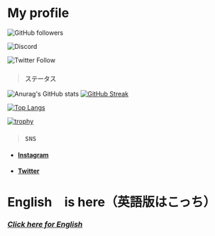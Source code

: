 # My profile
<p align="left" id="github">
  <a src="https://github.com/raitochinyu"><img alt="GitHub followers" src="https://img.shields.io/github/followers/raitochinyu?style=social"></a>
</p>
<p align="" id="discord">
  <a src="https://discord.gg/eCvsrwM84m"><img alt="Discord" src="https://img.shields.io/discord/748951941379522631"></a>
</p>
<p id="twitter">
  <a src="https://twitter.com/raito1460"><img alt="Twitter Follow" src="https://img.shields.io/twitter/follow/raito1460?style=social"></a>
</p>

> ### `ステータス`

![Anurag's GitHub stats](https://github-readme-stats.vercel.app/api?username=raitochinyu&show_icons=true&title_color=fff&icon_color=79ff97&text_color=fff&bg_color=151515)
[![GitHub Streak](http://github-readme-streak-stats.herokuapp.com?user=raitochinyu&theme=highcontrast&locale=ja)](https://git.io/streak-stats)

[![Top Langs](https://github-readme-stats.vercel.app/api/top-langs/?username=raitochinyu&layout=compact&show_icons=true&title_color=fff&icon_color=79ff97&text_color=fff&bg_color=151515)](https://github.com/anuraghazra/github-readme-stats)

[![trophy](https://github-profile-trophy.vercel.app/?username=raitochinyu&theme=onedark&row=2&column=3)](https://github.com/ryo-ma/github-profile-trophy)

> ### `SNS`

- #### [Instagram](https://instagram.com)
- #### [Twitter](https://twitter.com)


# English　is here（英語版はこっち）
### [*Click here for English*](./doc/EN.md)
